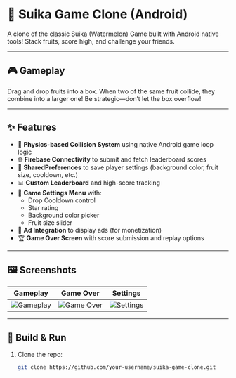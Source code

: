 # 🍓 Suika Game Clone (Android)

A clone of the classic Suika (Watermelon) Game built with Android native tools! Stack fruits, score high, and challenge your friends.

---

## 🎮 Gameplay

Drag and drop fruits into a box. When two of the same fruit collide, they combine into a larger one! Be strategic—don’t let the box overflow!

---

## ✨ Features

- 🍇 **Physics-based Collision System** using native Android game loop logic
- 🌐 **Firebase Connectivity** to submit and fetch leaderboard scores
- 📱 **SharedPreferences** to save player settings (background color, fruit size, cooldown, etc.)
- 📊 **Custom Leaderboard** and high-score tracking
- 🎨 **Game Settings Menu** with:
  - Drop Cooldown control
  - Star rating
  - Background color picker
  - Fruit size slider
- 📢 **Ad Integration** to display ads (for monetization)
- 🏆 **Game Over Screen** with score submission and replay options

---

## 🖼 Screenshots

| Gameplay | Game Over | Settings |
|---------|------------|-----------|
| ![Gameplay](./Screenshot%202025-07-26%20170215.png) | ![Game Over](./SuikaGameEndScreen.png) | ![Settings](./Screenshot%202025-07-26%20173229.png) |

---

## 🔧 Build & Run

1. Clone the repo:
   ```bash
   git clone https://github.com/your-username/suika-game-clone.git
